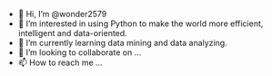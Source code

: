 - 👋 Hi, I’m @wonder2579
- 👀 I’m interested in using Python to make the world more efficient, intelligent and data-oriented.
- 🌱 I’m currently learning data mining and data analyzing.
- 💞️ I’m looking to collaborate on ...
- 📫 How to reach me ...

<!---
wonder2579/wonder2579 is a ✨ special ✨ repository because its `README.md` (this file) appears on your GitHub profile.
You can click the Preview link to take a look at your changes.
--->
